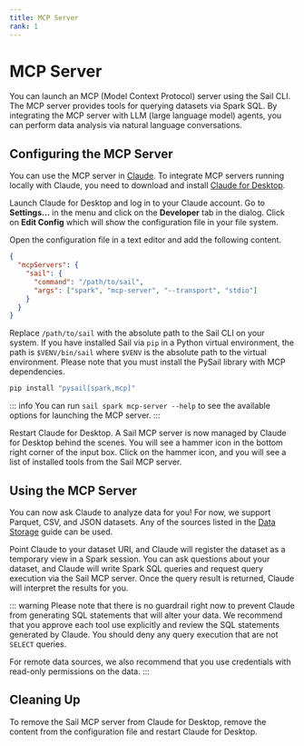 ```yaml
---
title: MCP Server
rank: 1
---
```


# MCP Server

You can launch an MCP (Model Context Protocol) server using the Sail CLI.
The MCP server provides tools for querying datasets via Spark SQL.
By integrating the MCP server with LLM (large language model) agents,
you can perform data analysis via natural language conversations.

## Configuring the MCP Server

You can use the MCP server in [Claude](https://claude.ai/).
To integrate MCP servers running locally with Claude, you need to download and install [Claude for Desktop](https://claude.ai/download).

Launch Claude for Desktop and log in to your Claude account.
Go to **Settings...** in the menu and click on the **Developer** tab in the dialog. Click on **Edit Config** which will show the configuration file in your file system.

Open the configuration file in a text editor and add the following content.

```json
{
  "mcpServers": {
    "sail": {
      "command": "/path/to/sail",
      "args": ["spark", "mcp-server", "--transport", "stdio"]
    }
  }
}
```

Replace `/path/to/sail` with the absolute path to the Sail CLI on your system.
If you have installed Sail via `pip` in a Python virtual environment, the path is `$VENV/bin/sail` where `$VENV` is the absolute path to the virtual environment.
Please note that you must install the PySail library with MCP dependencies.

```bash
pip install "pysail[spark,mcp]"
```

::: info
You can run `sail spark mcp-server --help` to see the available options for launching the MCP server.
:::

Restart Claude for Desktop.
A Sail MCP server is now managed by Claude for Desktop behind the scenes.
You will see a hammer icon in the bottom right corner of the input box.
Click on the hammer icon, and you will see a list of installed tools from the Sail MCP server.

## Using the MCP Server

You can now ask Claude to analyze data for you! For now, we support Parquet, CSV, and JSON datasets. Any of the sources listed in the [Data Storage](/guide/storage/) guide can be used.

Point Claude to your dataset URI, and Claude will register the dataset as a temporary view in a Spark session. You can ask questions about your dataset, and Claude will write Spark SQL queries and request query execution via the Sail MCP server. Once the query result is returned, Claude will interpret the results for you.

::: warning
Please note that there is no guardrail right now to prevent Claude from generating SQL statements that will alter your data. We recommend that you approve each tool use explicitly and review the SQL statements generated by Claude.
You should deny any query execution that are not `SELECT` queries.

For remote data sources, we also recommend that you use credentials with read-only permissions on the data.
:::

## Cleaning Up

To remove the Sail MCP server from Claude for Desktop, remove the content from the configuration file and restart Claude for Desktop.
